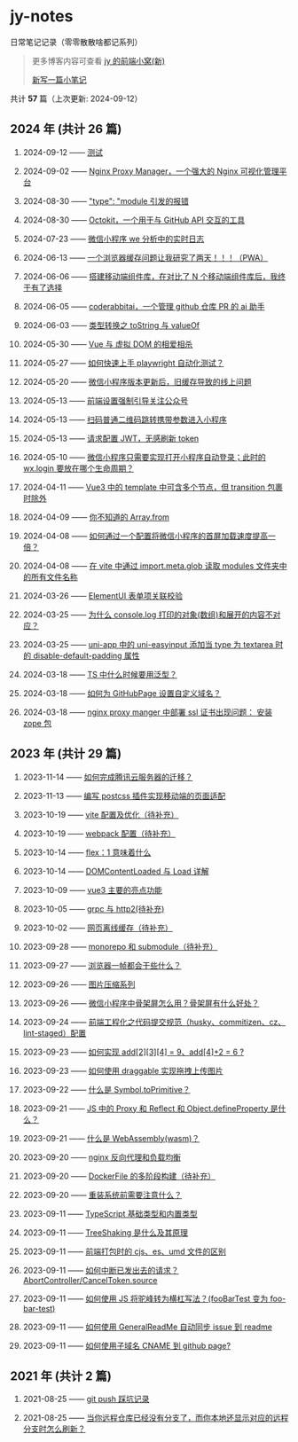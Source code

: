 # jy-notes

日常笔记记录（零零散散啥都记系列）

> 更多博客内容可查看 [jy 的前端小窝(新)](https://jynba.github.io)
>
> [新写一篇小笔记](https://github.com/jynba/jynba.github.io/issues/new)

共计 **57** 篇（上次更新: 2024-09-12）

## 2024 年 (共计 26 篇)

1. 2024-09-12 —— [测试](https://github.com/jynba/jynba.github.io/issues/63)

2. 2024-09-02 —— [Nginx Proxy Manager，一个强大的 Nginx 可视化管理平台](https://github.com/jynba/jynba.github.io/issues/62)

3. 2024-08-30 —— ["type": "module 引发的报错](https://github.com/jynba/jynba.github.io/issues/61)

4. 2024-08-30 —— [Octokit，一个用于与 GitHub API 交互的工具](https://github.com/jynba/jynba.github.io/issues/60)

5. 2024-07-23 —— [微信小程序 we 分析中的实时日志](https://github.com/jynba/jynba.github.io/issues/57)

6. 2024-06-13 —— [一个浏览器缓存问题让我研究了两天！！！（PWA）](https://github.com/jynba/jynba.github.io/issues/56)

7. 2024-06-06 —— [搭建移动端组件库，在对比了 N 个移动端组件库后，我终于有了选择](https://github.com/jynba/jynba.github.io/issues/55)

8. 2024-06-05 —— [coderabbitai，一个管理 github 仓库 PR 的 ai 助手](https://github.com/jynba/jynba.github.io/issues/54)

9. 2024-06-03 —— [类型转换之 toString 与 valueOf](https://github.com/jynba/jynba.github.io/issues/53)

10. 2024-05-30 —— [Vue 与 虚拟 DOM 的相爱相杀](https://github.com/jynba/jynba.github.io/issues/52)

11. 2024-05-27 —— [如何快速上手 playwright 自动化测试？](https://github.com/jynba/jynba.github.io/issues/51)

12. 2024-05-20 —— [微信小程序版本更新后，旧缓存导致的线上问题](https://github.com/jynba/jynba.github.io/issues/50)

13. 2024-05-13 —— [前端设置强制引导关注公众号](https://github.com/jynba/jynba.github.io/issues/49)

14. 2024-05-13 —— [扫码普通二维码跳转携带参数进入小程序](https://github.com/jynba/jynba.github.io/issues/48)

15. 2024-05-13 —— [请求配置 JWT，无感刷新 token](https://github.com/jynba/jynba.github.io/issues/47)

16. 2024-05-10 —— [微信小程序只需要实现打开小程序自动登录；此时的 wx.login 要放在哪个生命周期？](https://github.com/jynba/jynba.github.io/issues/46)

17. 2024-04-11 —— [Vue3 中的 template 中可含多个节点，但 transition 包裹时除外](https://github.com/jynba/jynba.github.io/issues/45)

18. 2024-04-09 —— [你不知道的 Array.from](https://github.com/jynba/jynba.github.io/issues/44)

19. 2024-04-08 —— [如何通过一个配置将微信小程序的首屏加载速度提高一倍？](https://github.com/jynba/jynba.github.io/issues/43)

20. 2024-04-08 —— [在 vite 中通过 import.meta.glob 读取 modules 文件夹中的所有文件名称](https://github.com/jynba/jynba.github.io/issues/42)

21. 2024-03-26 —— [ElementUI 表单项关联校验](https://github.com/jynba/jynba.github.io/issues/41)

22. 2024-03-25 —— [为什么 console.log 打印的对象(数组)和展开的内容不对应？](https://github.com/jynba/jynba.github.io/issues/40)

23. 2024-03-25 —— [uni-app 中的 uni-easyinput 添加当 type 为 textarea 时的 disable-default-padding 属性](https://github.com/jynba/jynba.github.io/issues/39)

24. 2024-03-18 —— [TS 中什么时候要用泛型？](https://github.com/jynba/jynba.github.io/issues/38)

25. 2024-03-18 —— [如何为 GitHubPage 设置自定义域名？](https://github.com/jynba/jynba.github.io/issues/37)

26. 2024-03-18 —— [nginx proxy manger 中部署 ssl 证书出现问题： 安装 zope 包](https://github.com/jynba/jynba.github.io/issues/36)

## 2023 年 (共计 29 篇)

1. 2023-11-14 —— [如何完成腾讯云服务器的迁移？](https://github.com/jynba/jynba.github.io/issues/35)

2. 2023-11-13 —— [编写 postcss 插件实现移动端的页面适配](https://github.com/jynba/jynba.github.io/issues/34)

3. 2023-10-19 —— [vite 配置及优化（待补充）](https://github.com/jynba/jynba.github.io/issues/33)

4. 2023-10-19 —— [webpack 配置（待补充）](https://github.com/jynba/jynba.github.io/issues/32)

5. 2023-10-14 —— [flex：1 意味着什么](https://github.com/jynba/jynba.github.io/issues/31)

6. 2023-10-14 —— [DOMContentLoaded 与 Load 详解](https://github.com/jynba/jynba.github.io/issues/30)

7. 2023-10-09 —— [vue3 主要的亮点功能](https://github.com/jynba/jynba.github.io/issues/29)

8. 2023-10-05 —— [grpc 与 http2(待补充)](https://github.com/jynba/jynba.github.io/issues/28)

9. 2023-10-02 —— [网页离线缓存（待补充）](https://github.com/jynba/jynba.github.io/issues/27)

10. 2023-09-28 —— [monorepo 和 submodule（待补充）](https://github.com/jynba/jynba.github.io/issues/26)

11. 2023-09-27 —— [浏览器一帧都会干些什么？](https://github.com/jynba/jynba.github.io/issues/25)

12. 2023-09-26 —— [图片压缩系列](https://github.com/jynba/jynba.github.io/issues/24)

13. 2023-09-26 —— [微信小程序中骨架屏怎么用？骨架屏有什么好处？](https://github.com/jynba/jynba.github.io/issues/23)

14. 2023-09-24 —— [前端工程化之代码提交规范（husky、commitizen、cz、lint-staged）配置](https://github.com/jynba/jynba.github.io/issues/22)

15. 2023-09-23 —— [如何实现 add[2][3][4] = 9、add[4]+2 = 6 ?](https://github.com/jynba/jynba.github.io/issues/21)

16. 2023-09-23 —— [如何使用 draggable 实现拖拽上传图片](https://github.com/jynba/jynba.github.io/issues/20)

17. 2023-09-22 —— [什么是 Symbol.toPrimitive？](https://github.com/jynba/jynba.github.io/issues/19)

18. 2023-09-21 —— [JS 中的 Proxy 和 Reflect 和 Object.defineProperty 是什么？](https://github.com/jynba/jynba.github.io/issues/18)

19. 2023-09-21 —— [什么是 WebAssembly(wasm)？](https://github.com/jynba/jynba.github.io/issues/17)

20. 2023-09-20 —— [nginx 反向代理和负载均衡](https://github.com/jynba/jynba.github.io/issues/16)

21. 2023-09-20 —— [DockerFile 的多阶段构建（待补充）](https://github.com/jynba/jynba.github.io/issues/15)

22. 2023-09-20 —— [重装系统前需要注意什么？](https://github.com/jynba/jynba.github.io/issues/14)

23. 2023-09-11 —— [TypeScript 基础类型和内置类型](https://github.com/jynba/jynba.github.io/issues/13)

24. 2023-09-11 —— [TreeShaking 是什么及其原理](https://github.com/jynba/jynba.github.io/issues/12)

25. 2023-09-11 —— [前端打包时的 cjs、es、umd 文件的区别](https://github.com/jynba/jynba.github.io/issues/11)

26. 2023-09-11 —— [如何中断已发出去的请求？AbortController/CancelToken.source](https://github.com/jynba/jynba.github.io/issues/10)

27. 2023-09-11 —— [如何使用 JS 将驼峰转为横杠写法？(fooBarTest 变为 foo-bar-test)](https://github.com/jynba/jynba.github.io/issues/9)

28. 2023-09-11 —— [如何使用 GeneralReadMe 自动同步 issue 到 readme](https://github.com/jynba/jynba.github.io/issues/8)

29. 2023-09-11 —— [如何使用子域名 CNAME 到 github page?](https://github.com/jynba/jynba.github.io/issues/7)

## 2021 年 (共计 2 篇)

1. 2021-08-25 —— [git push 踩坑记录](https://github.com/jynba/jynba.github.io/issues/6)

2. 2021-08-25 —— [当你远程仓库已经没有分支了，而你本地还显示对应的远程分支时怎么刷新？](https://github.com/jynba/jynba.github.io/issues/5)
